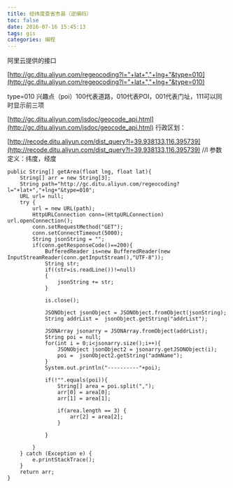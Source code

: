 ```yaml
---
title: 经纬度查省市县（逆编码）
toc: false
date: 2016-07-16 15:45:13
tags: gis
categories: 编程
---
```



阿里云提供的接口

[http://gc.ditu.aliyun.com/regeocoding?l="+lat+","+lng+"&type=010](http://gc.ditu.aliyun.com/regeocoding?l="+lat+","+lng+"&type=010)

type=010 兴趣点（poi）100代表道路，010代表POI，001代表门址，111可以同时显示前三项

[http://gc.ditu.aliyun.com/jsdoc/geocode_api.html](http://gc.ditu.aliyun.com/jsdoc/geocode_api.html)
行政区划：

[http://recode.ditu.aliyun.com/dist_query?l=39.938133,116.395739](http://recode.ditu.aliyun.com/dist_query?l=39.938133,116.395739)
//l 参数定义：纬度，经度


```
public String[] getArea(float lng, float lat){
    String[] arr = new String[3];
    String path="http://gc.ditu.aliyun.com/regeocoding?l="+lat+","+lng+"&type=010";
    URL url= null;
    try {
        url = new URL(path);
        HttpURLConnection conn=(HttpURLConnection) url.openConnection();
        conn.setRequestMethod("GET");
        conn.setConnectTimeout(5000);
        String jsonString = "";
        if(conn.getResponseCode()==200){
            BufferedReader is=new BufferedReader(new InputStreamReader(conn.getInputStream(),"UTF-8"));
            String str;
            if((str=is.readLine())!=null)
            {
                jsonString += str;
            }

            is.close();

            JSONObject jsonObject = JSONObject.fromObject(jsonString);
            String addrList =  jsonObject.getString("addrList");

            JSONArray jsonarry = JSONArray.fromObject(addrList);
            String poi = null;
            for(int i = 0;i<jsonarry.size();i++){
                JSONObject jsonObject2 = jsonarry.getJSONObject(i);
                poi =  jsonObject2.getString("admName");
            }
            System.out.println("----------"+poi);

            if(!"".equals(poi)){
                String[] area = poi.split(",");
                arr[0] = area[0];
                arr[1] = area[1];

                if(area.length == 3) {
                    arr[2] = area[2];
                }

            }

        }
    } catch (Exception e) {
        e.printStackTrace();
    }
    return arr;
}
```
